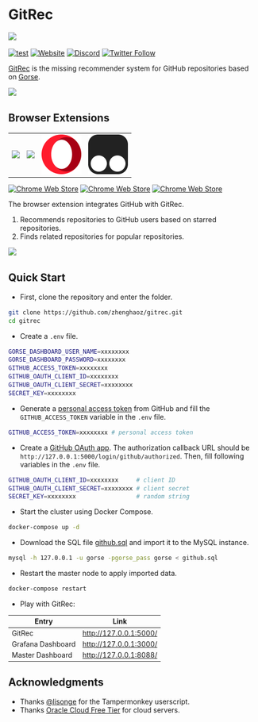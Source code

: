 # GitRec

<img width=160 src="assets/logo.png"/>

[![test](https://github.com/zhenghaoz/gitrec/actions/workflows/build_test.yml/badge.svg)](https://github.com/zhenghaoz/gitrec/actions/workflows/build_test.yml)
[![Website](https://img.shields.io/website?url=https%3A%2F%2Fgitrec.gorse.io)](https://gitrec.gorse.io)
[![Discord](https://img.shields.io/discord/830635934210588743)](https://discord.gg/x6gAtNNkAE)
[![Twitter Follow](https://img.shields.io/twitter/follow/gorse_io?label=Follow&style=social)](https://twitter.com/gorse_io)

[GitRec](https://gitrec.gorse.io/) is the missing recommender system for GitHub repositories based on [Gorse](https://github.com/zhenghaoz/gorse).

![](assets/screenshots.png)

## Browser Extensions

<table>
  <tbody>
    <tr>
      <td>
        <a href="https://chrome.google.com/webstore/detail/gitrec/eihokbaeiebdenibjophfipedicippfl" target="_blank">
          <img src="https://i.loli.net/2021/04/23/IqpU7COKQvzrcyG.png" />
        </a>
      </td>
      <td>
        <a href="https://microsoftedge.microsoft.com/addons/detail/gitrec/cpcfbfpnagiffgpmfljmcdokmfjffdpa" target="_blank">
          <img src="https://i.loli.net/2021/04/23/EnS3eDi4I86Yv2N.png" />
        </a>
      </td>
      <td>
        <a href="https://greasyfork.org/zh-CN/scripts/453527-gitrec" target="_blank">
          <img src="frontend/public/opera.png" />
        </a>
      </td>
      <td>
        <a href="https://greasyfork.org/zh-CN/scripts/453527-gitrec" target="_blank">
          <img src="frontend/public/tampermonkey.png" />
        </a>
      </td>
    </tr>
  </tbody>
</table>

[![Chrome Web Store](https://img.shields.io/chrome-web-store/stars/eihokbaeiebdenibjophfipedicippfl)](https://chrome.google.com/webstore/detail/gitrec/eihokbaeiebdenibjophfipedicippfl)
[![Chrome Web Store](https://img.shields.io/chrome-web-store/users/eihokbaeiebdenibjophfipedicippfl)](https://chrome.google.com/webstore/detail/gitrec/eihokbaeiebdenibjophfipedicippfl)
[![Chrome Web Store](https://img.shields.io/chrome-web-store/v/eihokbaeiebdenibjophfipedicippfl)](https://chrome.google.com/webstore/detail/gitrec/eihokbaeiebdenibjophfipedicippfl)

The browser extension integrates GitHub with GitRec. 
1. Recommends repositories to GitHub users based on starred repositories.
2. Finds related repositories for popular repositories.

![](assets/extension.png)

## Quick Start

- First, clone the repository and enter the folder.

```bash
git clone https://github.com/zhenghaoz/gitrec.git
cd gitrec
```

- Create a `.env` file.

```bash
GORSE_DASHBOARD_USER_NAME=xxxxxxxx
GORSE_DASHBOARD_PASSWORD=xxxxxxxx
GITHUB_ACCESS_TOKEN=xxxxxxxx
GITHUB_OAUTH_CLIENT_ID=xxxxxxxx
GITHUB_OAUTH_CLIENT_SECRET=xxxxxxxx
SECRET_KEY=xxxxxxxx
```

- Generate a [personal access token](https://github.com/settings/tokens) from GitHub and fill the `GITHUB_ACCESS_TOKEN`
  variable in the `.env` file.

```bash
GITHUB_ACCESS_TOKEN=xxxxxxxx # personal access token
```

- Create a [GitHub OAuth app](https://github.com/settings/developers). The authorization callback URL should
  be `http://127.0.0.1:5000/login/github/authorized`. Then, fill following variables
  in the `.env` file.

```bash
GITHUB_OAUTH_CLIENT_ID=xxxxxxxx     # client ID
GITHUB_OAUTH_CLIENT_SECRET=xxxxxxxx # client secret
SECRET_KEY=xxxxxxxx                 # random string
```

- Start the cluster using Docker Compose.

```bash
docker-compose up -d
```

- Download the SQL file [github.sql](https://cdn.gorse.io/example/github.sql) and import it to the MySQL instance.

```bash
mysql -h 127.0.0.1 -u gorse -pgorse_pass gorse < github.sql
```

- Restart the master node to apply imported data.

```bash
docker-compose restart
```

- Play with GitRec:

| Entry                     | Link                          |
| ------------------------- | ----------------------------- |
| GitRec                    | http://127.0.0.1:5000/        |
| Grafana Dashboard         | http://127.0.0.1:3000/        |
| Master Dashboard          | http://127.0.0.1:8088/        |

## Acknowledgments

- Thanks [@lisonge](https://github.com/lisonge) for the Tampermonkey userscript.
- Thanks [Oracle Cloud Free Tier](https://www.oracle.com/cloud/free/) for cloud servers.